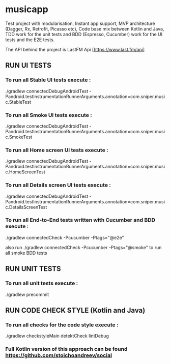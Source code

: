 # musicapp
Test project with modularisation, Instant app support, MVP architecture (Dagger, Rx, Retrofit, Picasso etc), Code base mix between Kotlin and Java, TDD work for the unit tests and BDD (Espresso, Cucumber) work for the UI tests and the E2E tests. 

The API behind the project is LastFM Api [https://www.last.fm/api]

## RUN UI TESTS

### To run all Stable UI tests execute : 

./gradlew connectedDebugAndroidTest -Pandroid.testInstrumentationRunnerArguments.annotation=com.sniper.music.StableTest

### To run all Smoke UI tests execute : 

./gradlew connectedDebugAndroidTest -Pandroid.testInstrumentationRunnerArguments.annotation=com.sniper.music.SmokeTest

### To run all Home screen UI tests execute : 

./gradlew connectedDebugAndroidTest -Pandroid.testInstrumentationRunnerArguments.annotation=com.sniper.music.HomeScreenTest

### To run all Details screen UI tests execute : 

./gradlew connectedDebugAndroidTest -Pandroid.testInstrumentationRunnerArguments.annotation=com.sniper.music.DetailsScreenTest

### To run all End-to-End tests written with Cucumber and BDD execute : 

./gradlew connectedCheck -Pcucumber -Ptags="@e2e" 

also run ./gradlew connectedCheck -Pcucumber -Ptags="@smoke" to run all smoke BDD tests

## RUN UNIT TESTS

### To run all unit tests execute : 

./gradlew precommit

## RUN CODE CHECK STYLE (Kotlin and Java)

### To run all checks for the code style execute : 

./gradlew checkstyleMain detektCheck lintDebug

### Full Kotlin version of this approach can be found https://github.com/stoichoandreev/social




